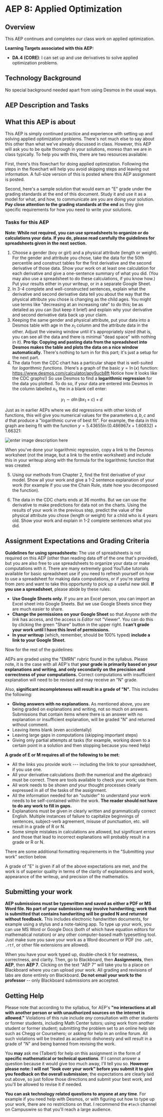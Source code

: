 # AEP 8: Applied Optimization

## Overview

This AEP continues and completes our class work on applied optimization.  

**Learning Targets associated with this AEP:**

-  **DA.4**  **(CORE)**: I can set up and use derivatives to solve applied optimization problems.

## Technology Background

No special background needed apart from using Desmos in the usual ways. 

## AEP Description and Tasks

## What this AEP is about

This AEP is simply continued practice and experience with setting up and solving applied optimization problems. There's not much else to say about this other than what we've already discussed in class. However, this AEP will ask you to be quite thorough in your solutions, moreso than we are in class typically. To help you with this, there are two resources available: 

First, there's this flowchart for doing applied optimization. Following the steps in the flowchart will help you avoid skipping steps and leaving out information. A full-size version of this is posted where this AEP assignment is posted. 

Second, here's a sample solution that would earn an "E" grade under the grading standards at the end of this document. Study it and use it as a model for what, and how, to communicate are you are doing your solution. **Pay close attention to the grading standards at the end** as they give specific requirements for how you need to write your solutions. 

### Tasks for this AEP

**Note: While not required, you can use spreadsheets to organize or do calculations your data. If you do, please read carefully the guidelines for spreadsheets given in the next section.** 

1. Choose a gender (boy or girl) and a physical attribute (length or weight). For the gender and attribute you chose, take the data for the 50th percentile and construct tables for the first derivative and the second derivative of those data. Show your work on at least one calculation for each derivative and give a one-sentence summary of what you did. (You may also use a spreadsheet to do these calculations, if you know how.) Put your results either in your writeup, or in a separate Google Sheet. 
2. In 3-4 complete and well-constructed sentences, explain what the derivative and second derivative data tell you about the way that the physical attribute you chose is changing as the child ages. You might use terms like "decreasing at an increasing rate" to do this; be as detailed as you can (but keep it brief) and explain why your derivative and second derivative data back up your claim. 
3. Keeping the same gender and physical attribute, put your data into a Desmos table with age in the $x_1$ column and the attribute data in the other. Adjust the viewing window until it's appropriately sized (that is, you can see all the data and there is minimal "dead space" with nothing in it). **Pro tip: Copying and pasting data from the spreadsheet into Desmos makes the table and plots the data on a nice window automatically.** There's nothing to turn in for this part; it's just a setup for the next part.
4. The data from the CDC chart has a particular shape that is well-suited for *logarithmic functions*. (Here's a graph of the basic $y = \ln(x)$ function: https://www.desmos.com/calculator/apy9ucb8ft Notice how it looks like the CDC graphs!) So use Desmos to find a **logarithmic regression** for the data you plotted. To do so, if your data are entered into Desmos in the column labelled $x_1$, the in a blank cell enter: 

$$y_1 \sim a \ln(bx_1 + c) + d$$

Just as in earlier AEPs where we did regressions with other kinds of functions, this will give you numerical values for the parameters $a,b,c$ and $d$ that produce a "logarithmic curve of best fit". For example, the data in this graph are being fit with the function $y = 5.43655 \ln(0.486967x + 1.60832) + 1.66321$: 

![enter image description here](https://i.ibb.co/42cCPf1/download-37.jpg)

When you've done your logarithmic regression, copy a link to the Desmos worksheet (not the image, but a link to the entire worksheet) and include this in your writeup along with the formula for the logarithmic function that was created. 

5. Using our methods from Chapter 2, find the first derivative of your model. Show all your work and give a 1-2 sentence explanation of your work (for example if you use the Chain Rule, state how you decomposed the function). 

6. The data in the CDC charts ends at 36 months. But we can use the derivative to make predictions for data not on the charts. Using the results of your work in the previous step, predict the value of the physical attribute you chose (length or weight) for a child who is 4 years old. Show your work and explain in 1-2 complete sentences what you did. 


## Assignment Expectations and Grading Criteria 

**Guidelines for using spreadsheets:** The use of spreadsheets is not required on this AEP (other than reading data off of the one that's provided), but you are also free to use spreadsheets to organize your data or make computations with it. There are many  extremely good YouTube tutorials available for basic spreadsheet use if you need to refresh yourself on how to use a spreadsheet for making data computations, or if you're starting from zero and want to take this opportunity to pick up a useful new skill. **If you use a spreadsheet**, please abide by these rules: 

- **Use Google Sheets only.** If you are an Excel person, you can import an Excel sheet into Google Sheets. But we use Google Sheets since they are much easier to share. 
- **Change the permissions on your Google Sheet** so that *Anyone with the link* has access, and the access is *Editor* not "Viewer". You can do this by clicking the green "Share" button in the upper right. **I can't grade your work until I have this level of permissions.** 
- **In your writeup** (which, remember, should be 100% typed) **include a link to your Google Sheet**. 

Now for the rest of the guidelines: 

AEPs are graded using the "EMRN" rubric found in the syllabus. Please note, it is the case with all AEP's that **your grade is primarily based on your explanations and writing, and only secondarily on the precision and correctness of your computations.** Correct computations with insufficient explanation will need to be revised and may receive an "N" grade. 

Also, **significant incompleteness will result in a grade of "N".** This includes the following: 

- **Giving answers with no explanations.** As mentioned above, you are being graded on explanations and writing, not so much on answers. Submissions that contain items where there is an answer with no explanation or insufficient explanation, will be graded "N" and returned without comment.
- Leaving items blank (even accidentally)
- Leaving large gaps in computations (skipping important steps) 
- Giving only partial attempts at tasks (for example, working down to a certain point in a solution and then stopping because you need help) 



**A grade of E or M requires all of the following to be met:**

- All the links you provide work --- including the link to your spreadsheet, if you use one. 
- All your derivative calculations (both the numerical and the algebraic) must be correct. There are tools available to check your work; use them. 
- All work needs to be shown *and* your thought processes clearly expressed in all of the tasks of the assignment. 
- All the information needed for an "outsider" to understand your work needs to be self-contained within the work. **The reader should not have to do any work to fill in gaps.** 
- Explanations must be given in clearly written and grammatically correct English. Multiple instances of failure to capitalize beginnings of sentences, subject-verb agreement, misuse of punctuation, etc. will result in a grade of R or N. 
- Some simple mistakes in calculations are allowed, but significant errors and those that lead to incorrect explanations will probably result in a grade or R or N. 


There are some additional formatting requirements in the "Submitting your work" section below. 


A grade of "E" is given if all of the above expectations are met, and the work is of superior quality in terms of the clarity of explanations and work, appearance of the writeup, and precision of the mathematics. 



## Submitting your work 

**AEP submissions must be typewritten and saved as either a PDF or MS Word file. No part of your submission may involve handwriting; work that is submitted that contains handwriting will be graded N and returned without feedback.** This includes electronic handwritten documents, for example using a stylus and a note-taking app. To type up your work, you can use MS Word or Google Docs (both of which have equation editors for mathematical notation) or any other computer-based math typesetting tool. Just make sure you save your work as a Word document or PDF (no `.odt`, `.rtf`, or other file extensions are allowed).

When you have your work typed up, double-check it for neatness, correctness, and clarity. Then, go to Blackboard, then **Assignments**, then **AEP**, then **AEP 7**. Clicking on the text "AEP 7" will take you to a place on Blackboard where you can upload your work. All grading and revisions of labs are done entirely on Blackboard. **Do not email your work to the professor** -- only Blackboard submissions are accepted.

## Getting Help

Please note that according to the syllabus, for AEP's **"no interactions at all with another person or with unauthorized sources on the internet is allowed."** Violations of this rule include *any* consultation with other students or former students, including Math Center tutors; using work from another student or former student; submitting the problem set to an online help site such as Chegg or Coursehero; or asking for help in an online forum. All such violations will be treated as academic dishonesty and will result in a grade of "N" and being banned from revising the work. 

You **may** ask me (Talbert) for help on this assignment in the form of **specific mathematical or technical questions**. If I cannot answer a question because it would give too much away, I'll tell you so. **However please note: I will not "look over your work" before you submit it to give you feedback on the overall submission**; the expectations are clearly laid out above, so just follow those directions and submit your best work, and you'll be allowed to revise it if needed. 
 
**You can ask technology related questions to anyone at any time**. For example if you need help with Desmos, or with figuring out how to type up your work, there are no restrictions on that. I recommend the `#tech` channel on Campuswire so that you'll reach a large audience. 
<!--stackedit_data:
eyJoaXN0b3J5IjpbLTIwMTMzNDYxMzUsMTQ3ODAxMzczMF19
-->